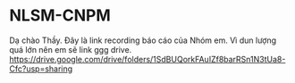 # NLSM-CNPM
Dạ chào Thầy.
Đây là link recording báo cáo của Nhóm em. Vì dun lượng quá lớn nên em sẽ link ggg drive. 
https://drive.google.com/drive/folders/1SdBUQorkFAuIZf8barRSn1N3tUa8-Cfc?usp=sharing
